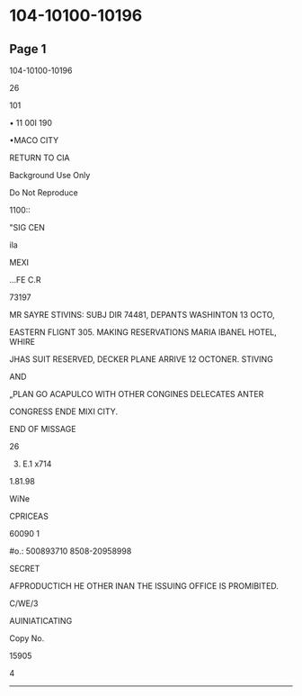 # 104-10100-10196

## Page 1

104-10100-10196

26

101

• 11 00I 190

•MACO CITY

RETURN TO CIA

Background Use Only

Do Not Reproduce

1100::

"SIG CEN

ila

MEXI

...FE C.R

73197

MR SAYRE STIVINS: SUBJ DIR 74481, DEPANTS WASHINTON 1З ОСТО,

EASTERN FLIGNT 305. MAKING RESERVATIONS MARIA IBANEL HOTEL, WHIRE

JHAS SUIT RESERVED, DECKER PLANE ARRIVE 12 OCTONER. STIVING

AND

„PLAN GO ACAPULCO WITH OTHER CONGINES DELECATES ANTER

CONGRESS ENDE MIXI CITY.

END OF MISSAGE

26

3. E.1 x714

1.81.98

WiNe

CPRICEAS

60090 1

#o.: 500893710 8508-20958998

SECRET

AFPRODUCTICH HE OTHER INAN THE ISSUING OFFICE IS PROMIBITED.

C/WE/3

AUINIATICATING

Copy No.

15905

4

---

